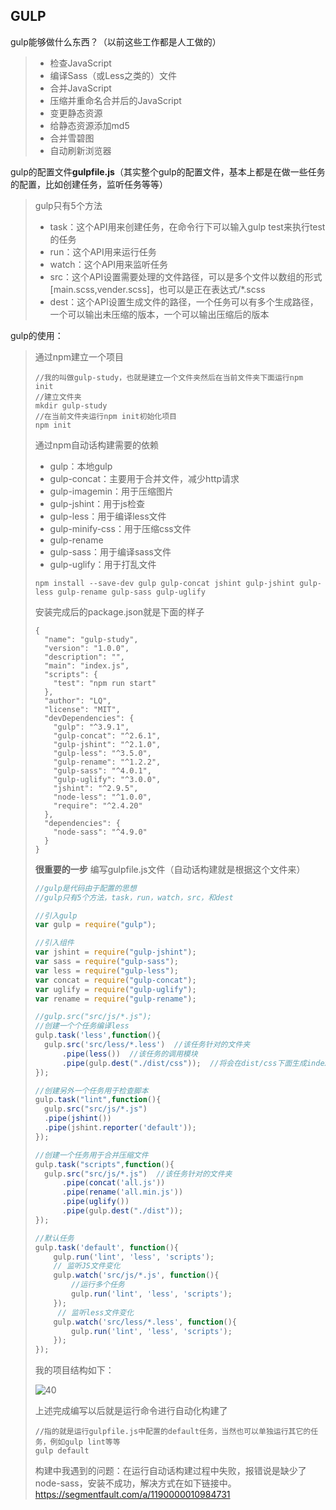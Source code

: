## GULP

gulp能够做什么东西？（以前这些工作都是人工做的）

> - 检查JavaScript
> - 编译Sass（或Less之类的）文件
> - 合并JavaScript
> - 压缩并重命名合并后的JavaScript
> - 变更静态资源
> - 给静态资源添加md5
> - 合并雪碧图
> - 自动刷新浏览器

gulp的配置文件**gulpfile.js**（其实整个gulp的配置文件，基本上都是在做一些任务的配置，比如创建任务，监听任务等等）

> gulp只有5个方法
>
> - task：这个API用来创建任务，在命令行下可以输入gulp test来执行test的任务
> - run：这个API用来运行任务
> - watch：这个API用来监听任务
> - src：这个API设置需要处理的文件路径，可以是多个文件以数组的形式[main.scss,vender.scss]，也可以是正在表达式/*.scss
> - dest：这个API设置生成文件的路径，一个任务可以有多个生成路径，一个可以输出未压缩的版本，一个可以输出压缩后的版本

gulp的使用：

> 通过npm建立一个项目
>
> ```
> //我的叫做gulp-study，也就是建立一个文件夹然后在当前文件夹下面运行npm init
> //建立文件夹
> mkdir gulp-study
> //在当前文件夹运行npm init初始化项目
> npm init
> ```
>
> 通过npm自动话构建需要的依赖
>
> - gulp：本地gulp
> - gulp-concat：主要用于合并文件，减少http请求
> - gulp-imagemin：用于压缩图片
> - gulp-jshint：用于js检查
> - gulp-less：用于编译less文件
> - gulp-minify-css：用于压缩css文件
> - gulp-rename
> - gulp-sass：用于编译sass文件
> - gulp-uglify：用于打乱文件
>
> ```
> npm install --save-dev gulp gulp-concat jshint gulp-jshint gulp-less gulp-rename gulp-sass gulp-uglify
> ```
>
> 安装完成后的package.json就是下面的样子
>
> ```properties
> {
>   "name": "gulp-study",
>   "version": "1.0.0",
>   "description": "",
>   "main": "index.js",
>   "scripts": {
>     "test": "npm run start"
>   },
>   "author": "LQ",
>   "license": "MIT",
>   "devDependencies": {
>     "gulp": "^3.9.1",
>     "gulp-concat": "^2.6.1",
>     "gulp-jshint": "^2.1.0",
>     "gulp-less": "^3.5.0",
>     "gulp-rename": "^1.2.2",
>     "gulp-sass": "^4.0.1",
>     "gulp-uglify": "^3.0.0",
>     "jshint": "^2.9.5",
>     "node-less": "^1.0.0",
>     "require": "^2.4.20"
>   },
>   "dependencies": {
>     "node-sass": "^4.9.0"
>   }
> }
> 
> ```
>
> **很重要的一步** 编写gulpfile.js文件（自动话构建就是根据这个文件来）
>
> ```javascript
> //gulp是代码由于配置的思想
> //gulp只有5个方法，task，run，watch，src，和dest
> 
> //引入gulp
> var gulp = require("gulp");
> 
> //引入组件
> var jshint = require("gulp-jshint");
> var sass = require("gulp-sass");
> var less = require("gulp-less");
> var concat = require("gulp-concat");
> var uglify = require("gulp-uglify");
> var rename = require("gulp-rename");
> 
> //gulp.src("src/js/*.js");
> //创建一个个任务编译less
> gulp.task('less',function(){
>   gulp.src('src/less/*.less')  //该任务针对的文件夹
>       .pipe(less())  //该任务的调用模块
>       .pipe(gulp.dest("./dist/css"));  //将会在dist/css下面生成index.css
> });
> 
> //创建另外一个任务用于检查脚本
> gulp.task("lint",function(){
>   gulp.src("src/js/*.js")
>   .pipe(jshint())
>   .pipe(jshint.reporter('default'));
> });
> 
> //创建一个任务用于合并压缩文件
> gulp.task("scripts",function(){
>   gulp.src("src/js/*.js")  //该任务针对的文件夹
>       .pipe(concat('all.js'))
>       .pipe(rename('all.min.js'))
>       .pipe(uglify())
>       .pipe(gulp.dest("./dist"));
> });
> 
> //默认任务
> gulp.task('default', function(){
>     gulp.run('lint', 'less', 'scripts');
>     // 监听JS文件变化
>     gulp.watch('src/js/*.js', function(){
>         //运行多个任务
>         gulp.run('lint', 'less', 'scripts');
>     });
>      // 监听less文件变化
>     gulp.watch('src/less/*.less', function(){
>         gulp.run('lint', 'less', 'scripts');
>     });
> });
> ```
>
> 我的项目结构如下：
>
> ![40](https://github.com/LQ55/notes/blob/master/%E4%BB%93%E5%BA%93%E5%9B%BE%E5%BA%93/40.png)
>
> 上述完成编写以后就是运行命令进行自动化构建了
>
> ```
> //指的就是运行gulpfile.js中配置的default任务，当然也可以单独运行其它的任务，例如gulp lint等等
> gulp default
> ```
>
> 构建中我遇到的问题：在运行自动话构建过程中失败，报错说是缺少了node-sass，安装不成功，解决方式在如下链接中。https://segmentfault.com/a/1190000010984731